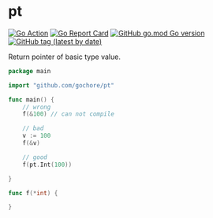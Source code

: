 # pt

[![Go Action](https://github.com/gochore/pt/workflows/Go/badge.svg)](https://github.com/gochore/pt/actions)
[![Go Report Card](https://goreportcard.com/badge/github.com/gochore/pt)](https://goreportcard.com/report/github.com/gochore/pt)
[![GitHub go.mod Go version](https://img.shields.io/github/go-mod/go-version/gochore/pt)](https://github.com/gochore/pt/blob/master/go.mod)
[![GitHub tag (latest by date)](https://img.shields.io/github/v/tag/gochore/pt)](https://github.com/gochore/pt/releases)

Return pointer of basic type value.

```go
package main

import "github.com/gochore/pt"

func main() {
	// wrong
	f(&100) // can not compile

	// bad
	v := 100
	f(&v)

	// good
	f(pt.Int(100))

}

func f(*int) {

}
```
